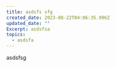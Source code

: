 ```yaml
---
title: asdsfs sfg
created_date: 2023-08-22T04:06:35.996Z
updated_date: ""
Excerpt: asdsfsa
topics:
  - asdsfa
---
```

a﻿sdsfsg
